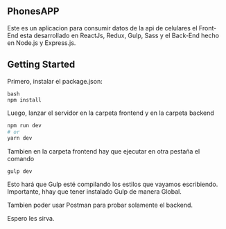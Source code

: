 ## PhonesAPP



Este es un aplicacion para consumir datos de la api de celulares
el Front-End esta desarrollado en ReactJs, Redux, Gulp, Sass y el Back-End hecho en Node.js y Express.js.

## Getting Started

Primero, instalar el package.json:

```
bash
npm install
```

Luego, lanzar el servidor en la carpeta frontend y en la carpeta backend

```bash
npm run dev
# or
yarn dev
```
Tambien en la carpeta frontend hay que ejecutar en otra pestaña el comando 
```
gulp dev
```
Esto hará que Gulp esté compilando los estilos que vayamos escribiendo.
Importante, hhay que tener instalado Gulp de manera Global.

Tambien poder usar Postman para probar solamente el backend.

Espero les sirva.
